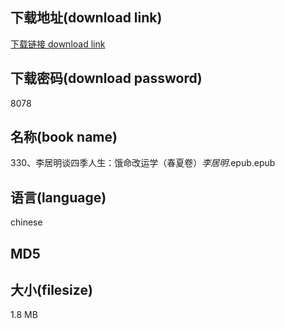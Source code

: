 ## 下载地址(download link)
[下载链接 download link](https://voluble-croquembouche-d321dc.netlify.app/?s=330%E3%80%81%E6%9D%8E%E5%B1%85%E6%98%8E%E8%B0%88%E5%9B%9B%E5%AD%A3%E4%BA%BA%E7%94%9F%EF%BC%9A%E9%A5%BF%E5%91%BD%E6%94%B9%E8%BF%90%E5%AD%A6%EF%BC%88%E6%98%A5%E5%A4%8F%E5%8D%B7%EF%BC%89_%E6%9D%8E%E5%B1%85%E6%98%8E_.epub)

## 下载密码(download password)
8078

## 名称(book name)
330、李居明谈四季人生：饿命改运学（春夏卷）_李居明_.epub.epub

## 语言(language)
chinese

## MD5


## 大小(filesize)
1.8 MB
